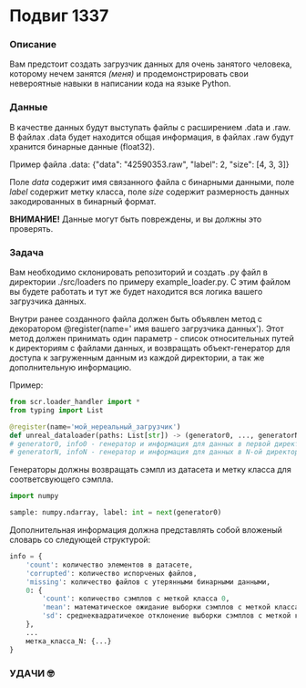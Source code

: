 ﻿# Подвиг 1337

### Описание
Вам предстоит создать загрузчик данных для очень занятого человека, которому нечем занятся *(меня)*
и продемонстрировать свои невероятные навыки в написании кода на языке Python.

### Данные
В качестве данных будут выступать файлы с расширением .data и .raw. В файлах .data будет находится
общая информация, в файлах .raw будут хранится бинарные данные (float32).

Пример файла .data:
{"data": "42590353.raw", "label": 2, "size": [4, 3, 3]}

Поле *data* содержит имя связанного файла с бинарными данными, поле *label* содержит метку класса,
поле *size* содержит размерность данных закодированных в бинарный формат.

**ВНИМАНИЕ!** Данные могут быть повреждены, и вы должны это проверять.

### Задача
Вам необходимо склонировать репозиторий и создать .py файл в директории ./src/loaders по примеру
example_loader.py. С этим файлом вы будете работать и тут же будет находится вся логика
вашего загрузчика данных.

Внутри ранее созданного файла должен быть объявлен метод с декоратором @register(name='
имя вашего загрузчика данных'). Этот метод должен принимать один параметр - список относительных
путей к директориям с файлами данных, и возвращать объект-генератор для доступа к загруженным данным
из каждой директории, а так же дополнительную информацию.

Пример:

```python
from scr.loader_handler import *
from typing import List

@register(name='мой_нереальный_загрузчик')
def unreal_dataloader(paths: List[str]) -> (generator0, ..., generatorN), (info0, ..., infoN)
# generator0, info0 - генератор и информация для данных в первой директории
# generatorN, infoN - генератор и информация для данных в N-ой директории
```

Генераторы должны возвращать сэмпл из датасета и метку класса для соответсвующего сэмпла.

```python
import numpy

sample: numpy.ndarray, label: int = next(generator0)
```

Дополнительная информация должна представлять собой вложеный словарь со следующей структурой:
```python
info = {
    'count': количество элементов в датасете,
    'corrupted': количество испорченых файлов,
    'missing': количество файлов с утерянными бинарными данными,
    0: {
        'count': количество сэмплов с меткой класса 0,
        'mean': математическое ожидание выборки сэмплов с меткой класса 0,
        'sd': среднеквадратичекое отклонение выборки сэмплов с меткой класса 0
    },
    ...
    метка_класса_N: {...}
}
```

### УДАЧИ 🤓